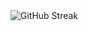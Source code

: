 <div >
<img src="https://github-readme-streak-stats.herokuapp.com?user=dragon-devs&theme=dark&hide_border=true&card_width=500&hide_total_contributions=true" alt="GitHub Streak" />
</div>


